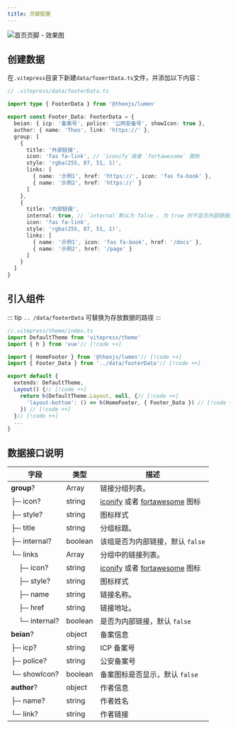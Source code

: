 ```yaml
---
title: 页脚配置
---
```


![首页页脚 - 效果图](https://i.theojs.cn/docs/202408081933196.png)

## 创建数据

在`.vitepress`目录下新建`data/fooertData.ts`文件，并添加以下内容：

```ts
// .vitepress/data/footerData.ts

import type { FooterData } from '@theojs/lumen'

export const Footer_Data: FooterData = {
  beian: { icp: '备案号', police: '公网安备号', showIcon: true },
  author: { name: 'Theo', link: 'https://' },
  group: [
    {
      title: '外部链接',
      icon: 'fas fa-link', // `iconify`或者 `fortawesome` 图标
      style: 'rgba(255, 87, 51, 1)',
      links: [
        { name: '示例1', href: 'https://', icon: 'fas fa-book' },
        { name: '示例2', href: 'https://' }
      ]
    },
    {
      title: '内部链接',
      internal: true, // `internal`默认为 false , 为 true 时不显示外部链接图标
      icon: 'fas fa-link',
      style: 'rgba(255, 87, 51, 1)',
      links: [
        { name: '示例1', icon: 'fas fa-book', href: '/docs' },
        { name: '示例2', href: '/page' }
      ]
    }
  ]
}
```

## 引入组件

::: tip
`.. /data/footerData` 可替换为存放数据的路径
:::

```ts
//.vitepress/theme/index.ts
import DefaultTheme from 'vitepress/theme'
import { h } from 'vue'// [!code ++]

import { HomeFooter } from '@theojs/lumen'// [!code ++]
import { Footer_Data } from '../data/footerData'// [!code ++]

export default {
  extends: DefaultTheme,
  Layout() {// [!code ++]
    return h(DefaultTheme.Layout, null, {// [!code ++]
      'layout-bottom': () => h(HomeFooter, { Footer_Data }) // [!code ++]
    }) // [!code ++]
  }// [!code ++]
  ...
}
```

## 数据接口说明

| 字段                                 | 类型    | 描述                                                                                                                                             |
| ------------------------------------ | ------- | ------------------------------------------------------------------------------------------------------------------------------------------------ |
| **group**?                           | Array   | <Badge type="tip" text="可选" /> 链接分组列表。                                                                                                  |
| ├─ icon?                             | string  | <Badge type="tip" text="可选" /> [iconify](https://icon-sets.iconify.design/) 或者 [fortawesome](https://fontawesome.com/search?o=r&m=free) 图标 |
| ├─ style?                            | string  | <Badge type="tip" text="可选" /> 图标样式                                                                                                        |
| ├─ title                             | string  | 分组标题。                                                                                                                                       |
| ├─ internal?                         | boolean | <Badge type="tip" text="可选" /> 该组是否为内部链接，默认 `false`                                                                                |
| └─ links                             | Array   | 分组中的链接列表。                                                                                                                               |
| &nbsp;&nbsp;&nbsp;&nbsp;├─ icon?     | string  | <Badge type="tip" text="可选" /> [iconify](https://icon-sets.iconify.design/) 或者 [fortawesome](https://fontawesome.com/search?o=r&m=free) 图标 |
| &nbsp;&nbsp;&nbsp;&nbsp;├─ style?    | string  | <Badge type="tip" text="可选" /> 图标样式                                                                                                        |
| &nbsp;&nbsp;&nbsp;&nbsp;├─ name      | string  | 链接名称。                                                                                                                                       |
| &nbsp;&nbsp;&nbsp;&nbsp;├─ href      | string  | 链接地址。                                                                                                                                       |
| &nbsp;&nbsp;&nbsp;&nbsp;└─ internal? | boolean | <Badge type="tip" text="可选" /> 是否为内部链接，默认 `false`                                                                                    |
| **beian**?                           | object  | <Badge type="tip" text="可选" /> 备案信息                                                                                                        |
| ├─ icp?                              | string  | <Badge type="tip" text="可选" /> ICP 备案号                                                                                                      |
| ├─ police?                           | string  | <Badge type="tip" text="可选" /> 公安备案号                                                                                                      |
| └─ showIcon?                         | boolean | <Badge type="tip" text="可选" /> 备案图标是否显示，默认 `false`                                                                                  |
| **author**?                          | object  | <Badge type="tip" text="可选" /> 作者信息                                                                                                        |
| ├─ name?                             | string  | <Badge type="tip" text="可选" /> 作者姓名                                                                                                        |
| └─ link?                             | string  | <Badge type="tip" text="可选" /> 作者链接                                                                                                        |
